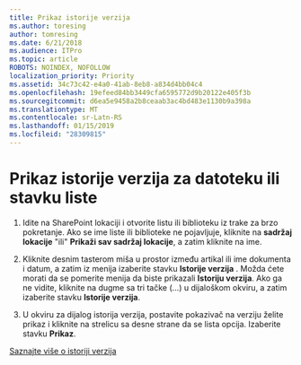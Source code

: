 ```yaml
---
title: Prikaz istorije verzija
ms.author: toresing
author: tomresing
ms.date: 6/21/2018
ms.audience: ITPro
ms.topic: article
ROBOTS: NOINDEX, NOFOLLOW
localization_priority: Priority
ms.assetid: 34c73c42-e4a0-41ab-8eb8-a834d4bb04c4
ms.openlocfilehash: 19efeed84bb3449cfa6595772d9b20122e405f3b
ms.sourcegitcommit: d6ea5e9458a2b8ceaab3ac4bd483e1130b9a398a
ms.translationtype: MT
ms.contentlocale: sr-Latn-RS
ms.lasthandoff: 01/15/2019
ms.locfileid: "28309815"
---
```

# <a name="view-version-history-of-a-file-or-list-item"></a>Prikaz istorije verzija za datoteku ili stavku liste

1. Idite na SharePoint lokaciji i otvorite listu ili biblioteku iz trake za brzo pokretanje. Ako se ime liste ili biblioteke ne pojavljuje, kliknite na **sadržaj lokacije** "ili" **Prikaži sav sadržaj lokacije**, a zatim kliknite na ime.
    
2. Kliknite desnim tasterom miša u prostor između artikal ili ime dokumenta i datum, a zatim iz menija izaberite stavku **Istorije verzija** . Možda ćete morati da se pomerite menija da biste prikazali **Istoriju verzija**. Ako ga ne vidite, kliknite na dugme sa tri tačke (...) u dijaloškom okviru, a zatim izaberite stavku **Istorije verzija**.
    
3. U okviru za dijalog istorija verzija, postavite pokazivač na verziju želite prikaz i kliknite na strelicu sa desne strane da se lista opcija. Izaberite stavku **Prikaz**.
    
[Saznajte više o istoriji verzija](https://go.microsoft.com/fwlink/?linkid=875709)
  

